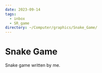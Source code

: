 ```yaml
---
date: 2023-09-14
tags:
  - inbox
  - SR_game
directory: ~/Computer/graphics/Snake_Game/
---
```


# Snake Game

Snake game written by me.


